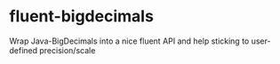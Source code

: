 # fluent-bigdecimals
Wrap Java-BigDecimals into a nice fluent API and help sticking to user-defined precision/scale
